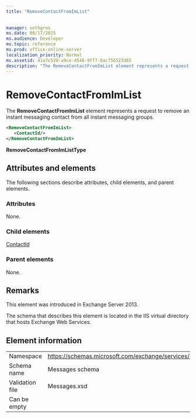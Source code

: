 ```yaml
---
title: "RemoveContactFromImList"
 
 
manager: sethgros
ms.date: 09/17/2015
ms.audience: Developer
ms.topic: reference
ms.prod: office-online-server
localization_priority: Normal
ms.assetid: 41a7c520-a9ce-4548-9ff7-0ac756523d65
description: "The RemoveContactFromImList element represents a request to remove an instant messaging contact from all instant messaging groups."
---
```


# RemoveContactFromImList

The **RemoveContactFromImList** element represents a request to remove an instant messaging contact from all instant messaging groups. 
  
```XML
<RemoveContactFromImList>
   <ContactId/>
</RemoveContactFromImList>
```

 **RemoveContactFromImListType**
## Attributes and elements

The following sections describe attributes, child elements, and parent elements.
  
### Attributes

None.
  
### Child elements

[ContactId](contactid.md)
  
### Parent elements

None.
  
## Remarks

This element was introduced in Exchange Server 2013.
  
The schema that describes this element is located in the IIS virtual directory that hosts Exchange Web Services.
  
## Element information

|||
|:-----|:-----|
|Namespace  <br/> |https://schemas.microsoft.com/exchange/services/2006/messages  <br/> |
|Schema name  <br/> |Messages schema  <br/> |
|Validation file  <br/> |Messages.xsd  <br/> |
|Can be empty  <br/> ||
   

